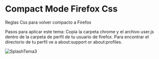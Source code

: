 # Compact Mode Firefox Css
Reglas Css para volver compacto a Firefox

Pasos para aplicar este tema:
Copia la carpeta chrome y el archivo user.js dentro de la carpeta de perfil de tu usuario de firefox. Para encontrar el directorio de tu perfil ve a about:support or about:profiles.

![SplashTema3](https://user-images.githubusercontent.com/22057609/116309650-a3b94000-a76e-11eb-9776-bdd61cd5b8dd.png)


